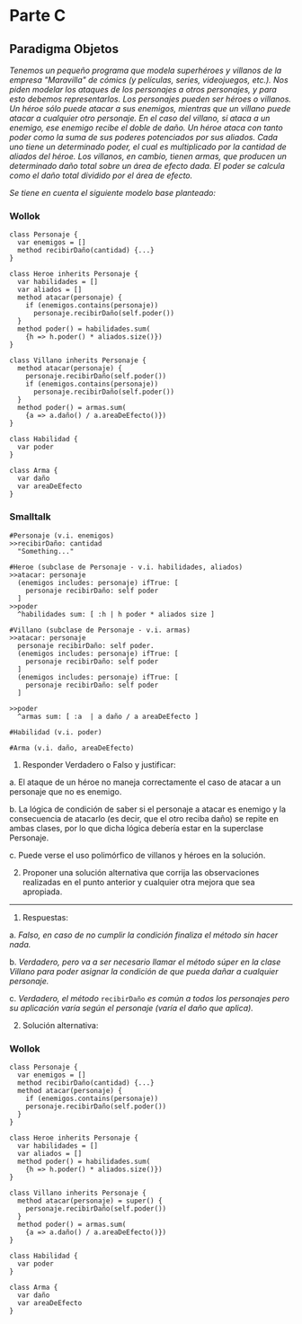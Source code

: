 # Parte C
## Paradigma Objetos

_Tenemos un pequeño programa que modela superhéroes y villanos de la empresa "Maravilla" de cómics (y películas, series, videojuegos, etc.). Nos piden modelar los ataques de los personajes a otros personajes, y para esto debemos representarlos. Los personajes pueden ser héroes o villanos. Un héroe sólo puede atacar a sus enemigos, mientras que un villano puede atacar a cualquier otro personaje. En el caso del villano, si ataca a un enemigo, ese enemigo recibe el doble de daño. Un héroe ataca con tanto poder como la suma de sus poderes potenciados por sus aliados. Cada uno tiene un determinado poder, el cual es multiplicado por la cantidad de aliados del héroe. Los villanos, en cambio, tienen armas, que producen un determinado daño total sobre un área de efecto dada. El poder se calcula como el daño total dividido por el área de efecto._

_Se tiene en cuenta el siguiente modelo base planteado:_

### Wollok
```
class Personaje {
  var enemigos = []
  method recibirDaño(cantidad) {...}
}

class Heroe inherits Personaje {
  var habilidades = []
  var aliados = []
  method atacar(personaje) {
    if (enemigos.contains(personaje))
      personaje.recibirDaño(self.poder())
  }
  method poder() = habilidades.sum(
    {h => h.poder() * aliados.size()})
}

class Villano inherits Personaje {
  method atacar(personaje) {
    personaje.recibirDaño(self.poder())
    if (enemigos.contains(personaje))
      personaje.recibirDaño(self.poder())
  }
  method poder() = armas.sum(
    {a => a.daño() / a.areaDeEfecto()})
}

class Habilidad {
  var poder
}

class Arma {
  var daño
  var areaDeEfecto
}
```

### Smalltalk
```
#Personaje (v.i. enemigos)
>>recibirDaño: cantidad
  "Something..."

#Heroe (subclase de Personaje - v.i. habilidades, aliados)
>>atacar: personaje
  (enemigos includes: personaje) ifTrue: [
    personaje recibirDaño: self poder
  ]
>>poder
  ^habilidades sum: [ :h | h poder * aliados size ]

#Villano (subclase de Personaje - v.i. armas)
>>atacar: personaje
  personaje recibirDaño: self poder.
  (enemigos includes: personaje) ifTrue: [
    personaje recibirDaño: self poder
  ]
  (enemigos includes: personaje) ifTrue: [
    personaje recibirDaño: self poder
  ]

>>poder
  ^armas sum: [ :a  | a daño / a areaDeEfecto ]

#Habilidad (v.i. poder)

#Arma (v.i. daño, areaDeEfecto)
```

1. Responder Verdadero o Falso y justificar:

  a. El ataque de un héroe no maneja correctamente el caso de atacar a un personaje que no es enemigo.

  b. La lógica de condición de saber si el personaje a atacar es enemigo y la consecuencia de atacarlo (es decir, que el otro reciba daño) se repite en ambas clases, por lo que dicha lógica debería estar en la superclase Personaje.

  c. Puede verse el uso polimórfico de villanos y héroes en la solución.

2. Proponer una solución alternativa que corrija las observaciones realizadas en el punto anterior y cualquier otra mejora que sea apropiada.

---

1. Respuestas:

  a. _Falso, en caso de no cumplir la condición finaliza el método sin hacer nada._

  b. _Verdadero, pero va a ser necesario llamar el método súper en la clase Villano para poder asignar la condición de que pueda dañar a cualquier personaje._

  c. _Verdadero, el método_ `recibirDaño` _es común a todos los personajes pero su aplicación varía según el personaje (varía el daño que aplica)._

2. Solución alternativa:

### Wollok
```
class Personaje {
  var enemigos = []
  method recibirDaño(cantidad) {...}
  method atacar(personaje) {
    if (enemigos.contains(personaje))
    personaje.recibirDaño(self.poder())
  }
}

class Heroe inherits Personaje {
  var habilidades = []
  var aliados = []
  method poder() = habilidades.sum(
    {h => h.poder() * aliados.size()})
}

class Villano inherits Personaje {
  method atacar(personaje) = super() {
    personaje.recibirDaño(self.poder())
  }
  method poder() = armas.sum(
    {a => a.daño() / a.areaDeEfecto()})
}

class Habilidad {
  var poder
}

class Arma {
  var daño
  var areaDeEfecto
}
```
